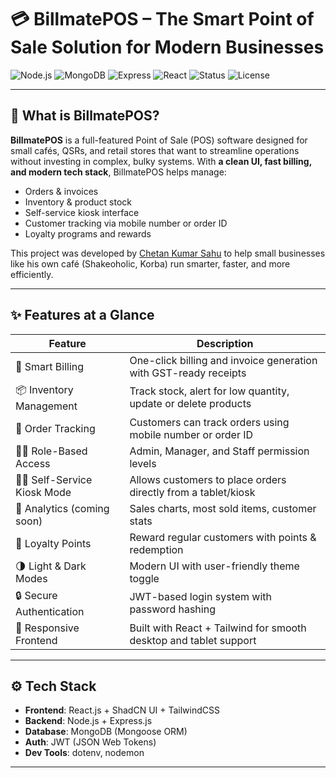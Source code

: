 # 💳 BillmatePOS – The Smart Point of Sale Solution for Modern Businesses

![Node.js](https://img.shields.io/badge/Node.js-18.x-brightgreen)
![MongoDB](https://img.shields.io/badge/Database-MongoDB-green)
![Express](https://img.shields.io/badge/Backend-Express.js-blue)
![React](https://img.shields.io/badge/Frontend-React-lightgrey)
![Status](https://img.shields.io/badge/Status-Active-success)
![License](https://img.shields.io/badge/License-MIT-yellow)

---

## 🧾 What is BillmatePOS?

**BillmatePOS** is a full-featured Point of Sale (POS) software designed for small cafés, QSRs, and retail stores that want to streamline operations without investing in complex, bulky systems. With **a clean UI, fast billing, and modern tech stack**, BillmatePOS helps manage:

- Orders & invoices
- Inventory & product stock
- Self-service kiosk interface
- Customer tracking via mobile number or order ID
- Loyalty programs and rewards

This project was developed by [Chetan Kumar Sahu](mailto:work.chetansahu@gmail.com) to help small businesses like his own café (Shakeoholic, Korba) run smarter, faster, and more efficiently.

---

## ✨ Features at a Glance

| Feature                        | Description                                                                 |
|-------------------------------|-----------------------------------------------------------------------------|
| 💸 Smart Billing              | One-click billing and invoice generation with GST-ready receipts            |
| 📦 Inventory Management        | Track stock, alert for low quantity, update or delete products              |
| 🧾 Order Tracking              | Customers can track orders using mobile number or order ID                  |
| 🧑‍💼 Role-Based Access         | Admin, Manager, and Staff permission levels                                 |
| 🧍‍♂️ Self-Service Kiosk Mode  | Allows customers to place orders directly from a tablet/kiosk               |
| 🧠 Analytics (coming soon)     | Sales charts, most sold items, customer stats                               |
| 🎁 Loyalty Points              | Reward regular customers with points & redemption                           |
| 🌗 Light & Dark Modes         | Modern UI with user-friendly theme toggle                                   |
| 🔒 Secure Authentication      | JWT-based login system with password hashing                                |
| 📱 Responsive Frontend         | Built with React + Tailwind for smooth desktop and tablet support           |

---

## ⚙️ Tech Stack

- **Frontend**: React.js + ShadCN UI + TailwindCSS
- **Backend**: Node.js + Express.js
- **Database**: MongoDB (Mongoose ORM)
- **Auth**: JWT (JSON Web Tokens)
- **Dev Tools**: dotenv, nodemon

---

